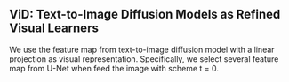 ## ViD: Text-to-Image Diffusion Models as Refined Visual Learners

We use the feature map from text-to-image diffusion model with a linear projection as visual representation. 
Specifically, we select several feature map from U-Net when feed the image with scheme t = 0. 




